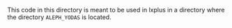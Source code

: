 This code in this directory is meant to be used in lxplus in a directory where the directory `ALEPH_YODAS` is located.